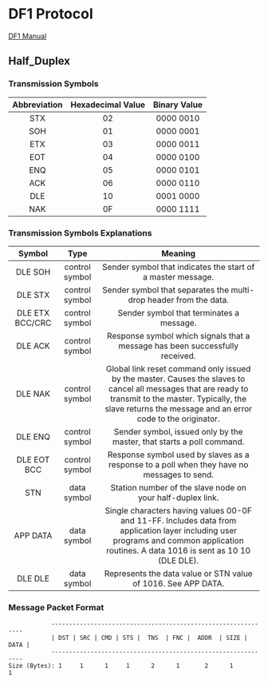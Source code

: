 # DF1 Protocol 

[DF1 Manual](https://literature.rockwellautomation.com/idc/groups/literature/documents/rm/1770-rm516_-en-p.pdf)


## Half_Duplex

### Transmission Symbols 

| Abbreviation | Hexadecimal Value | Binary Value |
|:------------:|:-----------------:|:------------:|
|STX           |02                 |0000 0010     |
|SOH           |01                 |0000 0001     |
|ETX           |03                 |0000 0011     |
|EOT           |04                 |0000 0100     |
|ENQ           |05                 |0000 0101     |
|ACK           |06                 |0000 0110     |
|DLE           |10                 |0001 0000     |
|NAK           |0F                 |0000 1111     |

### Transmission Symbols Explanations

|Symbol | Type           |                          Meaning|
|:-----:|:--------------:|:-------------------------------:|
|DLE SOH|control symbol  |Sender symbol that indicates the start of a master message.|
|DLE STX| control symbol |Sender symbol that separates the multi-drop header from the data.|
|DLE ETX BCC/CRC |control symbol| Sender symbol that terminates a message.|
|DLE ACK|control symbol  |Response symbol which signals that a message has been successfully received.|
|DLE NAK| control symbol |Global link reset command only issued by the master. Causes the slaves to cancel all messages that are ready to transmit to the master. Typically, the slave returns the message and an error code to the originator.|
|DLE ENQ| control symbol |Sender symbol, issued only by the master, that starts a poll command.|
|DLE EOT BCC| control symbol| Response symbol used by slaves as a response to a poll when they have no messages to send.|
|STN   |data symbol |Station number of the slave node on your half-duplex link.|
|APP DATA| data symbol| Single characters having values 00-0F and 11-FF. Includes data from application layer including user programs and common application routines. A data 1016 is sent as 10 10 (DLE DLE).|
|DLE DLE| data symbol |Represents the data value or STN value of 1016. See APP DATA.|

### Message Packet Format

```
            --------------------------------------------------------------
            | DST | SRC | CMD | STS |  TNS  | FNC |  ADDR  | SIZE | DATA | 
            --------------------------------------------------------------
Size (Bytes): 1     1      1     1      2      1       2      1        1    
```
